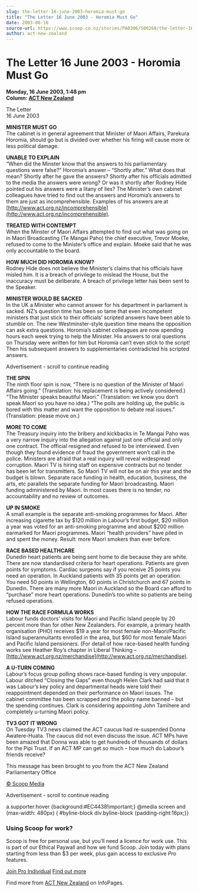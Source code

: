 ```yaml
---
slug: the-letter-16-june-2003-horomia-must-go
title: "The Letter 16 June 2003 - Horomia Must Go"
date: 2003-06-16
source-url: https://www.scoop.co.nz/stories/PA0306/S00268/the-letter-16-june-2003-horomia-must-go.htm
author: act-new-zealand
---
```

The Letter 16 June 2003 - Horomia Must Go
=========================================

**Monday, 16 June 2003, 1:48 pm**  
**Column: [ACT New Zealand](https://info.scoop.co.nz/ACT_New_Zealand)**

The Letter  
16 June 2003

**MINISTER MUST GO**  
The cabinet is in general agreement that Minister of Maori Affairs, Parekura Horomia, should go but is divided over whether his firing will cause more or less political damage.

**UNABLE TO EXPLAIN**  
“When did the Minster know that the answers to his parliamentary questions were false?” Horomia’s answer – “Shortly after.” What does that mean? Shortly after he gave the answers? Shortly after his officials admitted to the media the answers were wrong? Or was it shortly after Rodney Hide pointed out his answers were a litany of lies? The Minister’s own cabinet colleagues have tried to find out the answers and Horomia’s answers to them are just as incomprehensible. Examples of his answers are at [http://www.act.org.nz/incomprehensible](http://www.act.org.nz/incomprehensible).

**TREATED WITH CONTEMPT**  
When the Minster of Maori Affairs attempted to find out what was going on in Maori Broadcasting (Te Mangai Paho) the chief executive, Trevor Moeke, refused to come to the Minister’s office and explain. Moeke said that he was only accountable to the board.

**HOW MUCH DID HOROMIA KNOW?**  
Rodney Hide does not believe the Minister’s claims that his officials have misled him. It is a breach of privilege to mislead the House, but the inaccuracy must be deliberate. A breach of privilege letter has been sent to the Speaker.

**MINISTER WOULD BE SACKED**  
In the UK a Minister who cannot answer for his department in parliament is sacked. NZ’s question time has been so tame that even incompetent ministers that just stick to their officials’ scripted answers have been able to stumble on. The new Westminster-style question time means the opposition can ask extra questions. Horomia’s cabinet colleagues are now spending hours each week trying to help the Minister. His answers to oral questions on Thursday were written for him but Horomia can’t even stick to the script! Then his subsequent answers to supplementaries contradicted his scripted answers.

Advertisement - scroll to continue reading





**THE SPIN**  
The ninth floor spin is now, “There is no question of the Minister of Maori Affairs going.” (Translation: his replacement is being actively considered.) “The Minister speaks beautiful Maori.” (Translation: we know you don’t speak Maori so you have no idea.) “The polls are holding up, the public is bored with this matter and want the opposition to debate real issues.” (Translation: please move on.)

**MORE TO COME**  
The Treasury inquiry into the bribery and kickbacks in Te Mangai Paho was a very narrow inquiry into the allegation against just one official and only one contract. The official resigned and refused to be interviewed. Even though they found evidence of fraud the government won’t call in the police. Ministers are afraid that a real inquiry will reveal widespread corruption. Maori TV is hiring staff on expensive contracts but no tender has been let for transmitters. So Maori TV will not be on air this year and the budget is blown. Separate race funding in health, education, business, the arts, etc parallels the separate funding for Maori broadcasting. Maori funding administered by Maori. In most cases there is no tender, no accountability and no review of outcomes.

**UP IN SMOKE**  
A small example is the separate anti-smoking programmes for Maori. After increasing cigarette tax by $120 million in Labour’s first budget, $20 million a year was voted for an anti-smoking programme and about $200 million earmarked for Maori programmes. Maori “health providers” have piled in and spent the money. Result: more Maori smokers than ever before.

**RACE BASED HEALTHCARE**  
Dunedin heart patients are being sent home to die because they are white. There are now standardised criteria for heart operations. Patients are given points for symptoms. Cardiac surgeons say if you receive 25 points you need an operation. In Auckland patients with 35 points get an operation. You need 50 points in Wellington, 60 points in Christchurch and 67 points in Dunedin. There are many more Maori in Auckland so the Board can afford to “purchase” more heart operations. Dunedin’s too white so patients are being refused operations.

**HOW THE RACE FORMULA WORKS**  
Labour funds doctors’ visits for Maori and Pacific Island people by 20 percent more than for other New Zealanders. For example, a primary health organisation (PHO) receives $19 a year for most female non-Maori/Pacific Island superannuitants enrolled in the area, but $60 for most female Maori and Pacific Island pensioners. (For detail of how race-based health funding works see Heather Roy’s chapter in Liberal Thinking – [http://www.act.org.nz/merchandise](http://www.act.org.nz/merchandise).

**A U-TURN COMING**  
Labour’s focus group polling shows race-based funding is very unpopular. Labour ditched “Closing the Gaps” even though Helen Clark had said that it was Labour’s key policy and departmental heads were told their reappointment depended on their performance on Maori issues. The cabinet committee has been scrapped and the policy name banned – but the spending continues. Clark is considering appointing John Tamihere and completely u-turning Maori policy.

**TV3 GOT IT WRONG**  
On Tuesday TV3 news claimed the ACT caucus had re-suspended Donna Awatere-Huata. The caucus did not even discuss the issue. ACT MPs have been amazed that Donna was able to get hundreds of thousands of dollars for the Pipi Trust. If an ACT MP can get so much – how much do Labour’s friends receive?

This message has been brought to you from the ACT New Zealand Parliamentary Office

  

[© Scoop Media](http://www.scoop.co.nz/about/terms.html)  

Advertisement - scroll to continue reading



a.supporter:hover {background:#EC4438!important;} @media screen and (max-width: 480px) { #byline-block div.byline-block {padding-right:16px;}}

### Using Scoop for work?

Scoop is free for personal use, but you’ll need a licence for work use. This is part of our Ethical Paywall and how we fund Scoop. Join today with plans starting from less than $3 per week, plus gain access to exclusive _Pro_ features.  
  
[Join Pro Individual](https://pro.scoop.co.nz/Individual/?from=ProIn24) [Find out more](https://pro.scoop.co.nz/using-scoop-for-work/?from=ProIn24)

Find more from [ACT New Zealand](https://info.scoop.co.nz/ACT_New_Zealand) on InfoPages.